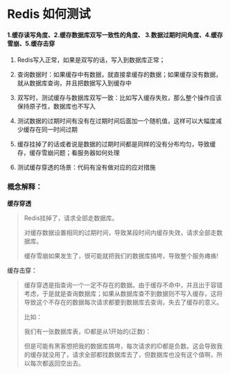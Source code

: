 # Redis 如何测试

#### 1.缓存读写角度、2.缓存数据库双写一致性的角度、 3.数据过期时间角度、4.缓存雪崩、5.缓存击穿

1. Redis写入正常，如果是双写的话，写入到数据库正常；
2. 查询数据时：如果缓存中有数据，就直接拿缓存的数据；如果缓存没有数据，就从数据库查询，并且把数据写入到缓存中

3. 双写时，测试缓存与数据库双写一致：比如写入缓存失败，那么整个操作应该保持原子性，数据库也不写入
4. 测试数据的过期时间有没有在过期时间后面加一个随机值，这样可以大幅度减少缓存在同一时间过期

5. 缓存挂掉了的话或者说是数据的过期时间都是同样的没有分布均匀，导致缓存，缓存雪崩问题；看服务器如何处理

6. 测试缓存穿透的场景：代码有没有做对应的应对措施



### 概念解释：

**缓存穿透**

> Redis挂掉了，请求全部走数据库。
>
> 对缓存数据设置相同的过期时间，导致某段时间内缓存失效，请求全部走数据库。
>
> 缓存雪崩如果发生了，很可能就把我们的数据库搞垮，导致整个服务瘫痪!

缓存击穿：

> 缓存穿透是指查询一个一定不存在的数据。由于缓存不命中，并且出于容错考虑，于是就是查询数据库；如果从数据库查不到数据则不写入缓存，这将导致这个不存在的数据每次请求都要到数据库去查询，失去了缓存的意义。
>
> 比如：
>
> 我们有一张数据库表，ID都是从1开始的(正数)：
>
> 但是可能有黑客想把我的数据库搞垮，每次请求的ID都是负数。这会导致我的缓存就没用了，请求全部都找数据库去了，但数据库也没有这个值啊，所以每次都返回空出去。

